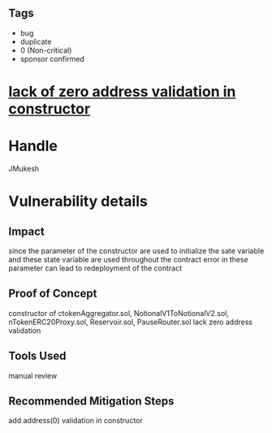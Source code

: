 ## Tags

- bug
- duplicate
- 0 (Non-critical)
- sponsor confirmed

# [lack of zero address validation in constructor](https://github.com/code-423n4/2021-08-notional-findings/issues/51) 

# Handle

JMukesh


# Vulnerability details

## Impact
since the parameter of the constructor are used to initialize the sate variable and these state variable are used throughout the contract error in these parameter can lead to redeployment of the contract

## Proof of Concept

constructor of ctokenAggregator.sol,  NotionalV1ToNotionalV2.sol, nTokenERC20Proxy.sol, Reservoir.sol, PauseRouter.sol lack zero address validation

## Tools Used
manual review

## Recommended Mitigation Steps
add address(0) validation in constructor

